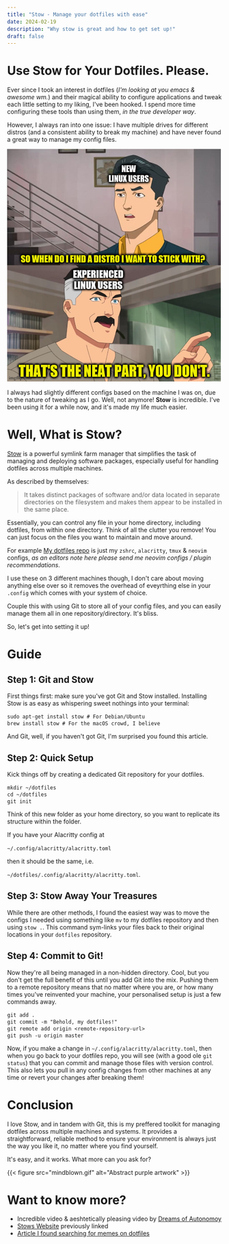 ```yaml
---
title: "Stow - Manage your dotfiles with ease"
date: 2024-02-19
description: "Why stow is great and how to get set up!"
draft: false
---
```


# Use Stow for Your Dotfiles. Please.

Ever since I took an interest in dotfiles (*I'm looking at you emacs & awesome wm.*) and their magical ability to configure applications and tweak each little setting to my liking, I've been hooked. I spend more time configuring these tools than using them, _in the true developer way_.

However, I always ran into one issue: I have multiple drives for different distros (and a consistent ability to break my machine) and have never found a great way to manage my config files.

![Distro Hopping](distro_hopping.jpg "It's funny because its true.")

I always had slightly different configs based on the machine I was on, due to the nature of tweaking as I go. Well, not anymore! **Stow** is incredible. I've been using it for a while now, and it's made my life much easier.

# Well, What is Stow?

[Stow](https://www.gnu.org/software/stow/) is a powerful symlink farm manager that simplifies the task of managing and deploying software packages, especially useful for handling dotfiles across multiple machines.

As described by themselves:

> It takes distinct packages of software and/or data located in separate directories on the filesystem and makes them appear to be installed in the same place.

Essentially, you can control any file in your home directory, including dotfiles, from within one directory. Think of all the clutter you remove! You can just focus on the files you want to maintain and move around. 

For example [My dotfiles repo](https://github.com/matthewrobinsondev/dotfiles) is just my `zshrc`, `alacritty`, `tmux` & `neovim` configs, *as an editors note here please send me neovim configs / plugin recommendations*.

I use these on 3 different machines though, I don't care about moving anything else over so it removes the overhead of eveyrthing else in your `.config` which comes with your system of choice. 

Couple this with using Git to store all of your config files, and you can easily manage them all in one repository/directory. It's bliss.

So, let's get into setting it up!

# Guide

## Step 1: Git and Stow

First things first: make sure you've got Git and Stow installed. Installing Stow is as easy as whispering sweet nothings into your terminal:

``` shell
sudo apt-get install stow # For Debian/Ubuntu
brew install stow # For the macOS crowd, I believe
```

And Git, well, if you haven't got Git, I'm surprised you found this article.

## Step 2: Quick Setup

Kick things off by creating a dedicated Git repository for your dotfiles.

```
mkdir ~/dotfiles
cd ~/dotfiles 
git init
```

Think of this new folder as your home directory, so you want to replicate its structure within the folder.

If you have your Alacritty config at 

`~/.config/alacritty/alacritty.toml`

then it should be the same, i.e.

`~/dotfiles/.config/alacritty/alacritty.toml`.

## Step 3: Stow Away Your Treasures

While there are other methods, I found the easiest way was to move the configs I needed using something like `mv` to my dotfiles repository and then using `stow .`. This command sym-links your files back to their original locations in your `dotfiles` repository.

## Step 4: Commit to Git!

Now they're all being managed in a non-hidden directory. Cool, but you don't get the full benefit of this until you add Git into the mix. Pushing them to a remote repository means that no matter where you are, or how many times you've reinvented your machine, your personalised setup is just a few commands away.

``` shell
git add .
git commit -m "Behold, my dotfiles!"
git remote add origin <remote-repository-url>
git push -u origin master
```

Now, if you make a change in `~/.config/alacritty/alacritty.toml`, then when you go back to your dotfiles repo, you will see (with a good ole `git status`) that you can commit and manage those files with version control. This also lets you pull in any config changes from other machines at any time or revert your changes after breaking them!

# Conclusion

I love Stow, and in tandem with Git, this is my preffered toolkit for managing dotfiles across multiple machines and systems. It provides a straightforward, reliable method to ensure your environment is always just the way you like it, no matter where you find yourself.

It's easy, and it works. What more can you ask for?

{{< figure
    src="mindblown.gif"
    alt="Abstract purple artwork"
    >}}


# Want to know more?

- Incredible video & aeshtetically pleasing video by [Dreams of Autonomoy](https://www.youtube.com/watch?v=y6XCebnB9gs)
- [Stows Website](https://www.gnu.org/software/stow/) previously linked
- [Article I found searching for memes on dotfiles](https://haseebmajid.dev/posts/2022-10-15-how-to-manage-your-dotfiles-with-dotbot/)

